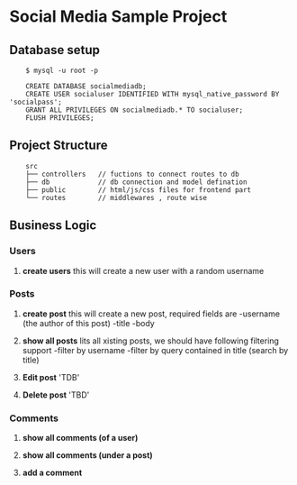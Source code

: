  # Social Media Sample Project

## Database setup
```shell
    $ mysql -u root -p
```
```mysql
    CREATE DATABASE socialmediadb;
    CREATE USER socialuser IDENTIFIED WITH mysql_native_password BY 'socialpass';
    GRANT ALL PRIVILEGES ON socialmediadb.* TO socialuser;
    FLUSH PRIVILEGES;
```

## Project Structure
```
    src
    ├── controllers   // fuctions to connect routes to db
    ├── db            // db connection and model defination
    ├── public        // html/js/css files for frontend part
    └── routes        // middlewares , route wise
```


## Business Logic
 
### Users
 
1. **create users**
    this will create a new user with a random username

### Posts

1. **create post**
    this will create a new post, required fields are 
    -username (the author of this post)
    -title 
    -body

2. **show all posts**
    lits all xisting posts, we should have following filtering  support 
    -filter by username
    -filter by query contained in title (search by title)

3. **Edit post**  'TDB'

4. **Delete post** 'TBD'


### Comments

1. **show all comments (of a user)**

2. **show all comments (under a post)**

3. **add a comment**